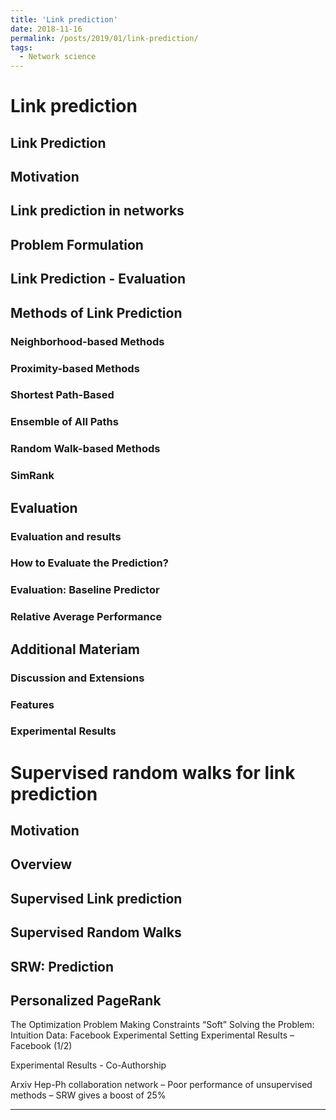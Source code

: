 ```yaml
---
title: 'Link prediction'
date: 2018-11-16
permalink: /posts/2019/01/link-prediction/
tags:
  - Network science
---
```


# Link prediction

## Link Prediction
## Motivation
## Link prediction in networks
## Problem Formulation
## Link Prediction - Evaluation

## Methods of Link Prediction
### Neighborhood-based Methods
### Proximity-based Methods
### Shortest Path-Based
### Ensemble of All Paths
### Random Walk-based Methods
### SimRank

## Evaluation
### Evaluation and results
### How to Evaluate the Prediction?
### Evaluation: Baseline Predictor
### Relative Average Performance

## Additional Materiam
### Discussion and Extensions
### Features
### Experimental Results

# Supervised random walks for link prediction
## Motivation
## Overview
## Supervised Link prediction
## Supervised Random Walks
## SRW: Prediction
## Personalized PageRank
The Optimization Problem
Making Constraints “Soft”
Solving the Problem: Intuition
Data: Facebook
Experimental Setting
Experimental Results – Facebook (1/2)

Experimental Results - Co-Authorship

Arxiv Hep-Ph collaboration network
– Poor performance of unsupervised methods
– SRW gives a boost of 25%

------
